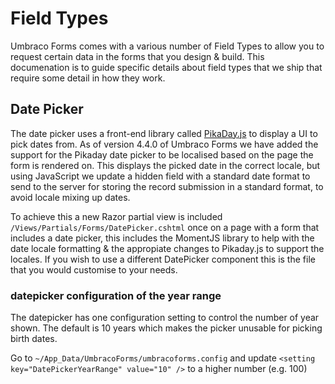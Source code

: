 # Field Types
Umbraco Forms comes with a various number of Field Types to allow you to request certain data in the forms that you design & build.
This documenation is to guide specific details about field types that we ship that require some detail in how they work.

## Date Picker
The date picker uses a front-end library called [PikaDay.js](https://github.com/dbushell/Pikaday) to display a UI to pick dates from.
As of version 4.4.0 of Umbraco Forms we have added the support for the Pikaday date picker to be localised based on the page the form is rendered on.
This displays the picked date in the correct locale, but using JavaScript we update a hidden field with a standard date format to send to the server for storing the record submission in a standard format, to avoid locale mixing up dates.

To achieve this a new Razor partial view is included `/Views/Partials/Forms/DatePicker.cshtml` once on a page with a form that includes a date picker, this includes the MomentJS library to help with the date locale formatting & the appropiate changes to Pikaday.js to support the locales.
If you wish to use a different DatePicker component this is the file that you would customise to your needs.

### datepicker configuration of the year range
The datepicker has one configuration setting  to control the number of year shown. The default is 10 years which makes the picker unusable for picking birth dates.

Go to `~/App_Data/UmbracoForms/umbracoforms.config` and update `<setting key="DatePickerYearRange" value="10" />` to a higher number (e.g. 100)
